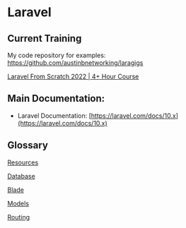 # Laravel

## Current Training

My code repository for examples: https://github.com/austinbnetworking/laragigs

[Laravel From Scratch 2022 | 4+ Hour Course](https://youtu.be/MYyJ4PuL4pY?t=4742)

## Main Documentation:

- Laravel Documentation: [https://laravel.com/docs/10.x](https://laravel.com/docs/10.x)

## Glossary

[Resources](Laravel%2009b3743082d742db83dfbcc4d0206efb/Resources%2091b3af4bd8b846ff997ca088897ab5e8.md)

[Database](Laravel%2009b3743082d742db83dfbcc4d0206efb/Database%20d358241029c34c6ab8176d4e74a7d327.md)

[Blade](Laravel%2009b3743082d742db83dfbcc4d0206efb/Blade%203d747f42aaa44ed69a38918b7ceb3a14.md)

[Models](Laravel%2009b3743082d742db83dfbcc4d0206efb/Models%209baabb566b344b7c88d5d2245210a666.md)

[Routing](Laravel%2009b3743082d742db83dfbcc4d0206efb/Routing%2093b115b8d1224443a0d48f5db5c9f723.md)